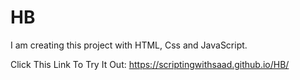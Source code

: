 # HB
I am creating this project with HTML, Css and JavaScript.


Click This Link To Try It Out: https://scriptingwithsaad.github.io/HB/
